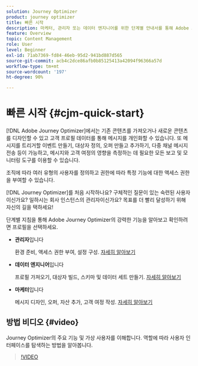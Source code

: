 ```yaml
---
solution: Journey Optimizer
product: journey optimizer
title: 빠른 시작
description: 마케터, 관리자 또는 데이터 엔지니어를 위한 단계별 안내서를 통해 Adobe Journey Optimizer의 강력한 기능을 살펴보십시오.
feature: Overview
topic: Content Management
role: User
level: Beginner
exl-id: 71ab7369-fd84-46eb-95d2-941bd887d565
source-git-commit: acb4c2dce86afb0b85125413a42094f96366a57d
workflow-type: tm+mt
source-wordcount: '197'
ht-degree: 90%

---
```


# 빠른 시작 {#cjm-quick-start}

[!DNL Adobe Journey Optimizer]에서는 기존 콘텐츠를 가져오거나 새로운 콘텐츠를 디자인할 수 있고 고객 프로필 데이터를 통해 메시지를 개인화할 수 있습니다. 또 메시지를 트리거할 이벤트 만들기, 대상자 정의, 오퍼 만들고 추가하기, 다중 채널 메시지 전송 등이 가능하고, 메시지와 고객 여정의 영향을 측정하는 데 필요한 모든 보고 및 모니터링 도구를 이용할 수 있습니다.

조직에 따라 여러 유형의 사용자를 정의하고 권한에 따라 특정 기능에 대한 액세스 권한을 부여할 수 있습니다.

[!DNL Journey Optimizer]를 처음 시작하나요? 구체적인 질문이 있는 숙련된 사용자이신가요? 일하시는 회사 인스턴스의 관리자이신가요? 목표를 더 빨리 달성하기 위해 자신의 길을 택하세요!

단계별 지침을 통해 Adobe Journey Optimizer의 강력한 기능을 알아보고 확인하려면 프로필을 선택하세요.

* **관리자**&#x200B;입니다

  환경 준비, 액세스 권한 부여, 설정 구성. [자세히 알아보기](path/administrator.md)

* **데이터 엔지니어**&#x200B;입니다

  프로필 가져오기, 대상자 빌드, 스키마 및 데이터 세트 만들기. [자세히 알아보기](path/data-engineer.md)

* **마케터**&#x200B;입니다

  메시지 디자인, 오퍼, 자산 추가, 고객 여정 작성. [자세히 알아보기](path/marketer.md)

## 방법 비디오 {#video}

Journey Optimizer의 주요 기능 및 가상 사용자를 이해합니다. 역할에 따라 사용자 인터페이스를 탐색하는 방법을 알아봅니다.

>[!VIDEO](https://video.tv.adobe.com/v/3424995?quality=12)
